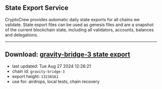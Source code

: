 ## State Export Service
CryptoCrew provides automatic daily state exports for all chains we validate. State export files can be used as genesis files and are a snapshot of the current blockchain state, including all validators, accounts, balances and delegations.

---
**Download: [gravity-bridge-3 state export](https://dl-eu2.ccvalidators.com/SERVICE/gravitybridge/gravity-bridge-3_export_13238161.json)**
---

- last updated: Tue Aug 27 2024 12:26:21
- chain id: `gravity-bridge-3`
- export height: `13238161`
- use for: airdrops, local tests, chain recovery
